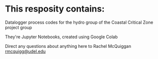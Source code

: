 # This resposity contains:

Datalogger process codes for the hydro group of the Coastal Critical Zone project group

They're Jupyter Notebooks, created using Google Colab

Direct any questions about anything here to Rachel McQuiggan rmcquigg@udel.edu
